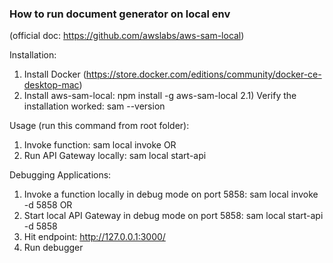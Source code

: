 ### How to run document generator on local env
(official doc: https://github.com/awslabs/aws-sam-local)

Installation:
1) Install Docker (https://store.docker.com/editions/community/docker-ce-desktop-mac)
2) Install aws-sam-local: npm install -g aws-sam-local
2.1) Verify the installation worked: sam --version

Usage (run this command from root folder):
1) Invoke function: sam local invoke <function logical id>
OR
2) Run API Gateway locally: sam local start-api

Debugging Applications:
1) Invoke a function locally in debug mode on port 5858: sam local invoke -d 5858 <function logical id>
OR
2) Start local API Gateway in debug mode on port 5858: sam local start-api -d 5858
3) Hit endpoint: http://127.0.0.1:3000/<function logical id>
4) Run debugger
